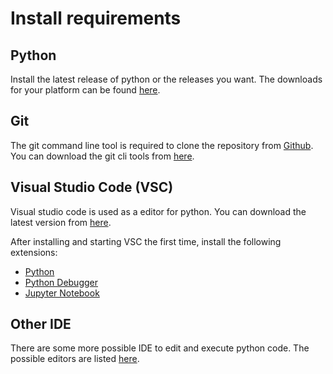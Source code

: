 # Install requirements

## Python

Install the latest release of python or the releases you want. The downloads for your platform can be found [here](https://www.python.org/downloads/).

## Git

The git command line tool is required to clone the repository from [Github](https://www.github.com). You can download the git cli tools from [here](https://git-scm.com/downloads).

## Visual Studio Code (VSC)

Visual studio code is used as a editor for python. You can download the latest version from [here](https://code.visualstudio.com/download).

After installing and starting VSC the first time, install the following extensions:
- [Python](https://marketplace.visualstudio.com/items?itemName=ms-python.python)
- [Python Debugger](https://marketplace.visualstudio.com/items?itemName=ms-python.debugpy)
- [Jupyter Notebook](https://marketplace.visualstudio.com/items?itemName=ms-toolsai.jupyter)

## Other IDE

There are some more possible IDE to edit and execute python code. The possible editors are listed [here](https://wiki.python.org/moin/PythonEditors). 
